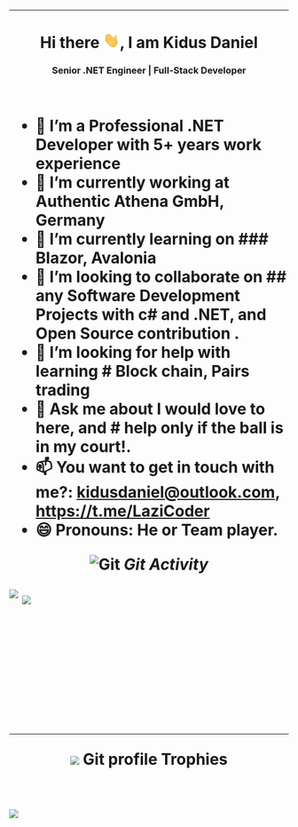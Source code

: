 </div>
 <hr>
<h1 align="center"> Hi there <img src="https://raw.githubusercontent.com/ABSphreak/ABSphreak/master/gifs/Hi.gif" width="30px">, I am Kidus Daniel
 </h1>
<h3 align="center">Senior .NET Engineer  |  Full-Stack Developer </h3>
<p align="center">
<p align="center"><img src="https://komarev.com/ghpvc/?username=lazyCoder-max&style=flat-square&color=blue" alt=""/>
<h1>

- 🌱 I’m a Professional .NET Developer with 5+ years work experience  
- 🔭 I’m currently working at Authentic Athena GmbH, Germany
- 🌱 I’m currently learning on ### Blazor, Avalonia
- 👯 I’m looking to collaborate on ## any Software Development Projects with c# and .NET, and Open Source contribution .
- 🤔 I’m looking for help with learning # Block chain, Pairs trading
- 💬 Ask me about I would love to here, and # help only if the ball is in my court!.
- 📫 You want to get in touch with me?: kidusdaniel@outlook.com, https://t.me/LaziCoder
- 😄 Pronouns: He or Team player.

 <p align="center">
 <img src="https://media.giphy.com/media/W5eoZHPpUx9sapR0eu/giphy.gif" width="30px" alt="Git"/>&nbsp;<i><b>Git Activity</b></i></p>
 
<p><img align="left" src="https://github-readme-stats.vercel.app/api/top-langs?username=lazyCoder-max&hide=html&hide_title=true&hide_border=true&layout=compact&langs_count=8&text_color=000&icon_color=fff&bg_color=0,52fa5a,4dfcff,c64dff&theme=graywhite" /></p>
<p>&nbsp;<img height="180em" src="https://github-readme-stats.vercel.app/api?username=lazyCoder-max&hide_border=true&show_icons=true&include_all_commits=true&count_private=true&line_height=21&text_color=000&icon_color=000&bg_color=0,ea6161,ffc64d,fffc4d,52fa5a&theme=graywhite" /></p> 


<br><br><br><br><br>

<hr>

<p align="center"><img src="https://media.giphy.com/media/QaMcXSekUWx7aogAUr/giphy.gif" width="30" />&nbsp;Git profile Trophies</p><br>
<img src="https://github-profile-trophy.vercel.app/?username=lazyCoder-max&theme=discord&no-bg=true" />
